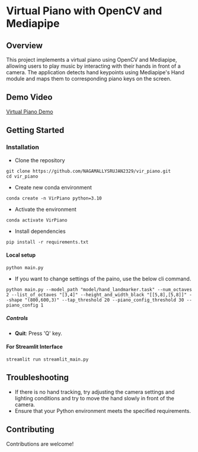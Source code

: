 # Virtual Piano with OpenCV and Mediapipe

## Overview

This project implements a virtual piano using OpenCV and Mediapipe, allowing users to play music by interacting with their hands in front of a camera. The application detects hand keypoints using Mediapipe's Hand module and maps them to corresponding piano keys on the screen.

## Demo Video
[Virtual Piano Demo](demo/final_demo.mp4)
<!-- https://github.com/NAGAMALLYSRUJAN2329/vir_piano/assets/118573078/ab7de956-1eed-4572-b31f-2a1fe92d8d00 -->

## Getting Started

### Installation

- Clone the repository
```
git clone https://github.com/NAGAMALLYSRUJAN2329/vir_piano.git
cd vir_piano
```
- Create new conda environment
```
conda create -n VirPiano python=3.10
```
- Activate the environment
```
conda activate VirPiano
```

- Install dependencies
```
pip install -r requirements.txt
```

#### Local setup

```
python main.py
```
- If you want to change settings of the paino, use the below cli command.
```
python main.py --model_path "model/hand_landmarker.task" --num_octaves 2 --list_of_octaves "[3,4]" --height_and_width_black "[[5,8],[5,8]]" --shape "(800,600,3)" --tap_threshold 20 --piano_config_threshold 30 --piano_config 1
```


##### Controls
- **Quit**: Press 'Q' key.

#### For Streamlit Interface

```
streamlit run streamlit_main.py
```



## Troubleshooting
- If there is no hand tracking, try adjusting the camera settings and lighting conditions and try to move the hand slowly in front of the camera.
- Ensure that your Python environment meets the specified requirements.

## Contributing
Contributions are welcome!




